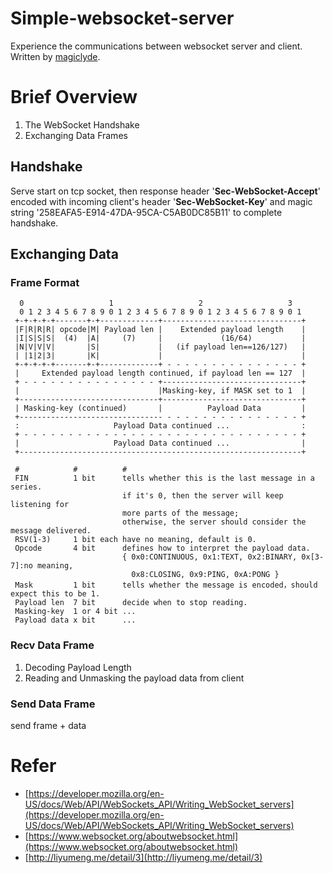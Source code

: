 # Simple-websocket-server
Experience the communications between websocket server and client.<br>
Written by [magiclyde](https://magiclyde.me).


# Brief Overview
1. The WebSocket Handshake
2. Exchanging Data Frames


## Handshake
Serve start on tcp socket, then response header '**Sec-WebSocket-Accept**' encoded with incoming client's header '**Sec-WebSocket-Key**' and magic string '258EAFA5-E914-47DA-95CA-C5AB0DC85B11' to complete handshake.


## Exchanging Data

### Frame Format

      0                   1                   2                   3
      0 1 2 3 4 5 6 7 8 9 0 1 2 3 4 5 6 7 8 9 0 1 2 3 4 5 6 7 8 9 0 1
     +-+-+-+-+-------+-+-------------+-------------------------------+
     |F|R|R|R| opcode|M| Payload len |    Extended payload length    |
     |I|S|S|S|  (4)  |A|     (7)     |             (16/64)           |
     |N|V|V|V|       |S|             |   (if payload len==126/127)   |
     | |1|2|3|       |K|             |                               |
     +-+-+-+-+-------+-+-------------+ - - - - - - - - - - - - - - - +
     |     Extended payload length continued, if payload len == 127  |
     + - - - - - - - - - - - - - - - +-------------------------------+
     |                               |Masking-key, if MASK set to 1  |
     +-------------------------------+-------------------------------+
     | Masking-key (continued)       |          Payload Data         |
     +-------------------------------- - - - - - - - - - - - - - - - +
     :                     Payload Data continued ...                :
     + - - - - - - - - - - - - - - - - - - - - - - - - - - - - - - - +
     |                     Payload Data continued ...                |
     +---------------------------------------------------------------+
    
     #            #          #
     FIN          1 bit      tells whether this is the last message in a series.               
                             if it's 0, then the server will keep listening for                
                             more parts of the message;                                        
                             otherwise, the server should consider the message delivered.      
     RSV(1-3)     1 bit each have no meaning, default is 0.                                    
     Opcode       4 bit      defines how to interpret the payload data.                        
                             { 0x0:CONTINUOUS, 0x1:TEXT, 0x2:BINARY, 0x[3-7]:no meaning,       
                               0x8:CLOSING, 0x9:PING, 0xA:PONG }                               
     Mask         1 bit      tells whether the message is encoded，should expect this to be 1. 
     Payload len  7 bit      decide when to stop reading.                                      
     Masking-key  1 or 4 bit ...                                                                 
     Payload data x bit      ...                                                               



### Recv Data Frame
1. Decoding Payload Length
2. Reading and Unmasking the payload data from client

### Send Data Frame
send frame + data


# Refer
- [https://developer.mozilla.org/en-US/docs/Web/API/WebSockets_API/Writing_WebSocket_servers](https://developer.mozilla.org/en-US/docs/Web/API/WebSockets_API/Writing_WebSocket_servers)
- [https://www.websocket.org/aboutwebsocket.html](https://www.websocket.org/aboutwebsocket.html)
- [http://liyumeng.me/detail/3](http://liyumeng.me/detail/3)
